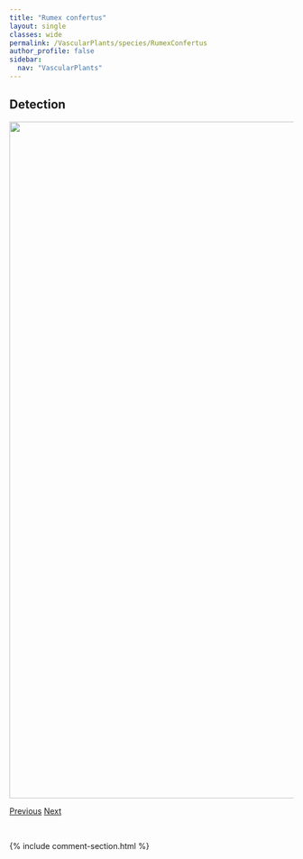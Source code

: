 ```yaml
---
title: "Rumex confertus"
layout: single
classes: wide
permalink: /VascularPlants/species/RumexConfertus
author_profile: false
sidebar:
  nav: "VascularPlants"
---
```


<h2>Detection</h2>

<a href="https://drive.google.com/uc?export=view&id=1a1Mb_PNd8ciJeg11IVHAFp862ak5sy6Z">
<img src="https://drive.google.com/uc?export=view&id=1a1Mb_PNd8ciJeg11IVHAFp862ak5sy6Z" height = "1200" width = "800">
</a>


<a href="/DevelopmentWebsite/VascularPlants/species/RumexBritannica" class="pagination--pager" title="Rumex britannica">Previous</a> <a href="/DevelopmentWebsite/VascularPlants/species/RumexCrispusPseudonatronatus" class="pagination--pager" title="Rumex crispus/pseudonatronatus">Next</a>

<p>&nbsp;</p>

{% include comment-section.html %}
